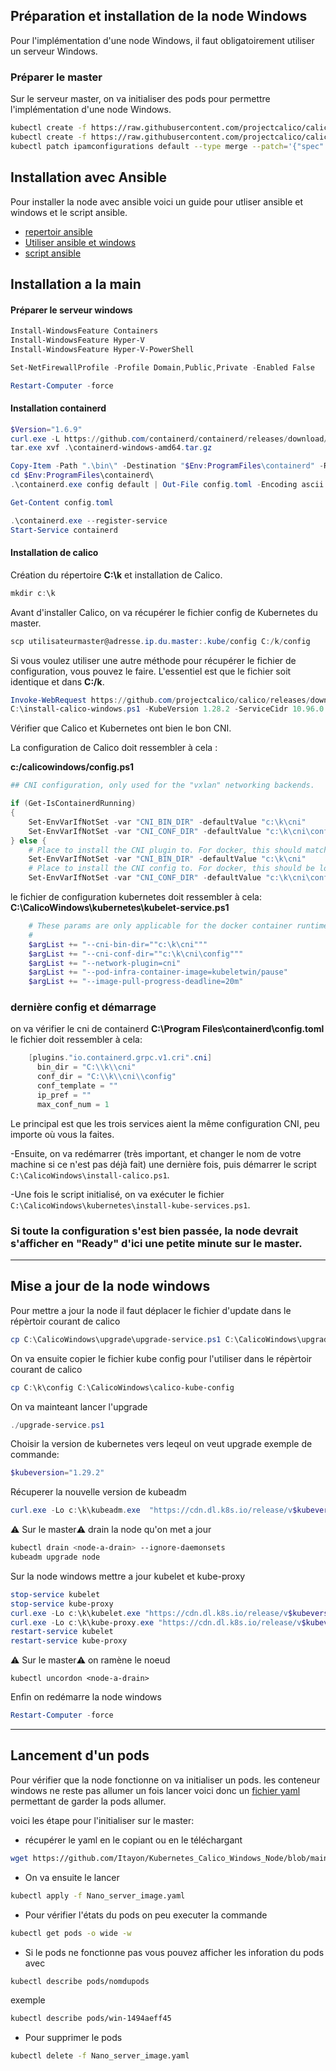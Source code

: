 ## Préparation et installation de la node Windows

Pour l'implémentation d'une node Windows, il faut obligatoirement utiliser un serveur Windows.

### Préparer le master

Sur le serveur master, on va initialiser des pods pour permettre l'implémentation d'une node Windows. 
```bash
kubectl create -f https://raw.githubusercontent.com/projectcalico/calico/v3.24.4/manifests/tigera-operator.yaml
kubectl create -f https://raw.githubusercontent.com/projectcalico/calico/v3.24.4/manifests/custom-resources.yaml
kubectl patch ipamconfigurations default --type merge --patch='{"spec": {"strictAffinity": true}}'kubectl patch installation default --type=merge -p '{"spec": {"calicoNetwork": {"bgp": "Disabled"}}}'
```
## Installation avec Ansible

Pour installer la node avec ansible voici un guide pour utliser ansible et windows et le script ansible. 
- [repertoir ansible](https://github.com/Itayon/Kubernetes_Calico_Windows_Node/tree/main/windows-node/Deploiment_Ansible)
- [Utiliser ansible et windows](https://github.com/Itayon/Kubernetes_Calico_Windows_Node/blob/main/windows-node/Deploiment_Ansible/README.md)
- [script ansible](https://github.com/Itayon/Kubernetes_Calico_Windows_Node/blob/main/windows-node/Deploiment_Ansible/playbook.yml)


## Installation a la main

#### Préparer le serveur windows
```powershell
Install-WindowsFeature Containers
Install-WindowsFeature Hyper-V
Install-WindowsFeature Hyper-V-PowerShell

Set-NetFirewallProfile -Profile Domain,Public,Private -Enabled False

Restart-Computer -force
```
#### Installation containerd
```Powershell
$Version="1.6.9"
curl.exe -L https://github.com/containerd/containerd/releases/download/v$Version/containerd-$Version-windows-amd64.tar.gz -o containerd-windows-amd64.tar.gz
tar.exe xvf .\containerd-windows-amd64.tar.gz

Copy-Item -Path ".\bin\" -Destination "$Env:ProgramFiles\containerd" -Recurse -Force
cd $Env:ProgramFiles\containerd\
.\containerd.exe config default | Out-File config.toml -Encoding ascii

Get-Content config.toml

.\containerd.exe --register-service
Start-Service containerd
```

#### Installation de calico

Création du répertoire **C:\k** et installation de Calico.
```Powershell
mkdir c:\k
```

Avant d'installer Calico, on va récupérer le fichier config de Kubernetes du master.
```Powershell
scp utilisateurmaster@adresse.ip.du.master:.kube/config C:/k/config
```

Si vous voulez utiliser une autre méthode pour récupérer le fichier de configuration, vous pouvez le faire. L'essentiel est que le fichier soit identique et dans **C:/k**.
```powershell
Invoke-WebRequest https://github.com/projectcalico/calico/releases/download/v3.27.2/install-calico-windows.ps1 -OutFile c:\install-calico-windows.ps1
C:\install-calico-windows.ps1 -KubeVersion 1.28.2 -ServiceCidr 10.96.0.0/12 -DNSServerIPs 10.96.0.10
```

Vérifier que Calico et Kubernetes ont bien le bon CNI.

La configuration de Calico doit ressembler à cela :

**c:/calicowindows/config.ps1**
```powershell
## CNI configuration, only used for the "vxlan" networking backends.

if (Get-IsContainerdRunning)
{
    Set-EnvVarIfNotSet -var "CNI_BIN_DIR" -defaultValue "c:\k\cni"
    Set-EnvVarIfNotSet -var "CNI_CONF_DIR" -defaultValue "c:\k\cni\config"
} else {
    # Place to install the CNI plugin to. For docker, this should match kubelet's --cni-bin-dir.
    Set-EnvVarIfNotSet -var "CNI_BIN_DIR" -defaultValue "c:\k\cni"
    # Place to install the CNI config to. For docker, this should be located in kubelet's --cni-conf-dir.
    Set-EnvVarIfNotSet -var "CNI_CONF_DIR" -defaultValue "c:\k\cni\config"
```

le fichier de configuration kubernetes doit ressembler à cela:
**C:\CalicoWindows\kubernetes\kubelet-service.ps1**
```powershell
    # These params are only applicable for the docker container runtime.
    #
    $argList += "--cni-bin-dir=""c:\k\cni"""
    $argList += "--cni-conf-dir=""c:\k\cni\config"""
    $argList += "--network-plugin=cni"
    $argList += "--pod-infra-container-image=kubeletwin/pause"
    $argList += "--image-pull-progress-deadline=20m"
```

### dernière config et démarrage

on va vérifier le cni de containerd **C:\Program Files\containerd\config.toml**
le fichier doit ressembler à cela:
```powershell
    [plugins."io.containerd.grpc.v1.cri".cni]
      bin_dir = "C:\\k\\cni"
      conf_dir = "C:\\k\\cni\\config"
      conf_template = ""
      ip_pref = ""
      max_conf_num = 1
```

Le principal est que les trois services aient la même configuration CNI, peu importe où vous la faites.

-Ensuite, on va redémarrer (très important, et changer le nom de votre machine si ce n'est pas déjà fait) une dernière fois, puis démarrer le script ```C:\CalicoWindows\install-calico.ps1```.

-Une fois le script initialisé, on va exécuter le fichier ```C:\CalicoWindows\kubernetes\install-kube-services.ps1```.

### **Si toute la configuration s'est bien passée, la node devrait s'afficher en "Ready" d'ici une petite minute sur le master.**

-------------------------------------------------------------------------------------------------------------

## Mise a jour de la node windows

Pour mettre a jour la node il faut déplacer le fichier d'update dans le répèrtoir courant de calico
```powershell
cp C:\CalicoWindows\upgrade\upgrade-service.ps1 C:\CalicoWindows\upgrade-service.ps1
```

On va ensuite copier le fichier kube config pour l'utiliser dans le répèrtoir courant de calico
```powershell
cp C:\k\config C:\CalicoWindows\calico-kube-config
```

On va mainteant lancer l'upgrade
```powershell
./upgrade-service.ps1
```
Choisir la version de kubernetes vers leqeul on veut upgrade
exemple de commande:
```powershell
$kubeversion="1.29.2"
```

Récuperer la nouvelle version de kubeadm
```powershell
curl.exe -Lo c:\k\kubeadm.exe  "https://cdn.dl.k8s.io/release/v$kubeversion/bin/windows/amd64/kubeadm.exe"
```

⚠️ Sur le master⚠️  drain la node qu'on met a jour
```bash
kubectl drain <node-a-drain> --ignore-daemonsets
kubeadm upgrade node
```

Sur la node windows mettre a jour kubelet et kube-proxy
```powershell
stop-service kubelet
stop-service kube-proxy
curl.exe -Lo c:\k\kubelet.exe "https://cdn.dl.k8s.io/release/v$kubeversion/bin/windows/amd64/kubelet.exe"
curl.exe -Lo c:\k\kube-proxy.exe "https://cdn.dl.k8s.io/release/v$kubeversion/bin/windows/amd64/kube-proxy.exe"
restart-service kubelet
restart-service kube-proxy
```

⚠️ Sur le master⚠️  on ramène le noeud
```
kubectl uncordon <node-a-drain>
```

Enfin on redémarre la node windows
```powershell
Restart-Computer -force
```
-------------------------------------------------------------------------------------------------------------

## Lancement d'un pods

Pour vérifier que la node fonctionne on va initialiser un pods.
les conteneur windows ne reste pas allumer un fois lancer voici donc un [fichier yaml](https://github.com/Itayon/Kubernetes_Calico_Windows_Node/blob/main/windows-node/Pods/Nano_server_image.yaml) permettant de garder la pods allumer.

voici les étape pour l'initialiser sur le master:

- récupérer le yaml en le copiant ou en le téléchargant
```bash
wget https://github.com/Itayon/Kubernetes_Calico_Windows_Node/blob/main/windows-node/Pods/Nano_server_image.yaml
```

- On va ensuite le lancer
```bash
kubectl apply -f Nano_server_image.yaml
```

- Pour vérifier l'états du pods on peu executer la commande
```bash
kubectl get pods -o wide -w
```

- Si le pods ne fonctionne pas vous pouvez afficher les inforation du pods avec
```bash
kubectl describe pods/nomdupods
```
exemple
```bash
kubectl describe pods/win-1494aeff45
```
- Pour supprimer le pods
```bash
kubectl delete -f Nano_server_image.yaml
```



